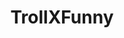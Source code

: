 ---
title: TrollXFunny
crosslinks:
- livven
- TrollXChromosomes
- funny
- wholesomememes
- pics
- gatekeeping
- ANormalDayInRussia
- MURICA
- redditrequest
- todayilearned
- TrollXMovieNight
- catsinstores
- explainlikeimfive
- '2013'
- TrollCooking
- rupaulsdragrace
- entwives
- shittyfoodporn
- instantpot
- BlackPeopleTwitter
---